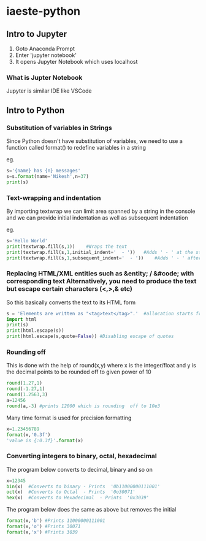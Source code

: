 # iaeste-python

## Intro to Jupyter

1. Goto Anaconda Prompt
2. Enter 'jupyter notebook'
3. It opens Jupyter Notebook which  uses localhost

### What is Jupter Notebook

Jupyter is similar IDE like VSCode 

## Intro to Python

### Substitution of variables in Strings

Since Python doesn't have substitution of variables, we need to use a function called format() to redefine variables in a string

eg.
```python
s='{name} has {n} messages'
s=s.format(name='Nikesh',n=37)
print(s)
```

### Text-wrapping and indentation

By importing textwrap we can limit area spanned by a string in the console and we can provide initial indentation as well as subsequent indentation

eg.
```python
s='Hello World'
print(textwrap.fill(s,1))    #Wraps the text 
print(textwrap.fill(s,1,initial_indent='  - '))   #Adds ' - ' at the start of each line
print(textwrap.fill(s,1,subsequent_indent='  - '))    #Adds ' - ' after every line except the first one
```

### Replacing HTML/XML entities such as &entity; / &#code; with corresponding text Alternatively, you need to produce the text but escape certain characters (<,>,& etc)

So this basically converts the text to its HTML form

```python
s = 'Elements are written as "<tag>text</tag>".'  #allocation starts from right to left
import html
print(s)
print(html.escape(s))
print(html.escape(s,quote=False)) #Disabling escape of quotes
```

### Rounding off

This is done with the help of round(x,y) where x is the integer/float and y is the decimal points to be rounded off to given power of 10

```python
round(1.27,1)
round(-1.27,1)
round(1.2563,3)
a=12456
round(a,-3) #prints 12000 which is rounding  off to 10e3
```

Many time format is used for precision formatting

```python
x=1.23456789
format(x,'0.3f')
'value is {:0.3f}'.format(x)
```

### Converting integers to binary, octal, hexadecimal

The program  below converts to decimal, binary and so on

```python
x=12345
bin(x)  #Converts to binary - Prints  '0b11000000111001'
oct(x)  #Converts to Octal  - Prints  '0o30071'
hex(x)  #Converts to Hexadecimal  - Prints  '0x3039'
```
The program below does the same as above but removes the initial
```python
format(x,'b') #Prints 11000000111001
format(x,'o') #Prints 30071
format(x,'x') #Prints 3039
```